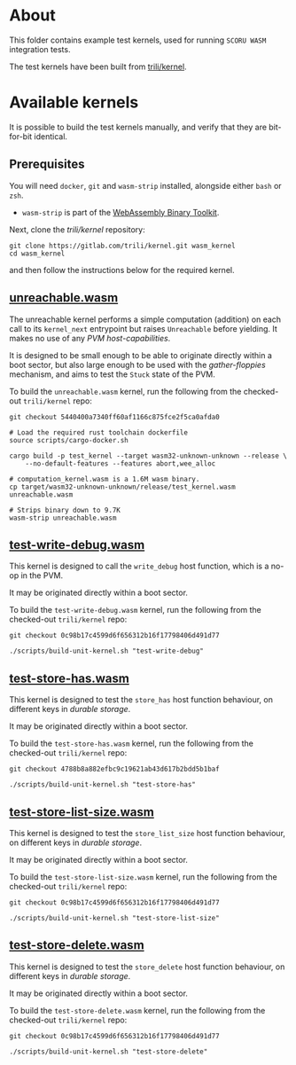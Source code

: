 # About
This folder contains example test kernels, used for running `SCORU WASM` integration tests.

The test kernels have been built from [trili/kernel](https://gitlab.com/trili/kernel.git).

# Available kernels
It is possible to build the test kernels manually, and verify that they are bit-for-bit identical.

## Prerequisites
You will need `docker`, `git` and `wasm-strip` installed, alongside either `bash` or `zsh`.
- `wasm-strip` is part of the [WebAssembly Binary Toolkit](https://github.com/WebAssembly/wabt).

Next, clone the *trili/kernel* repository:
``` shell
git clone https://gitlab.com/trili/kernel.git wasm_kernel
cd wasm_kernel
```
and then follow the instructions below for the required kernel.

## [unreachable.wasm](./unreachable.wasm)
The unreachable kernel performs a simple computation (addition) on each call to its `kernel_next` entrypoint but raises `Unreachable` before yielding. It makes no use of any *PVM host-capabilities*.

It is designed to be small enough to be able to originate directly within a boot sector, but also large enough to be
used with the *gather-floppies* mechanism, and aims to test the `Stuck` state of the PVM.

To build the `unreachable.wasm` kernel, run the following from the checked-out `trili/kernel` repo:
``` shell
git checkout 5440400a7340ff60af1166c875fce2f5ca0afda0

# Load the required rust toolchain dockerfile
source scripts/cargo-docker.sh

cargo build -p test_kernel --target wasm32-unknown-unknown --release \
    --no-default-features --features abort,wee_alloc

# computation_kernel.wasm is a 1.6M wasm binary.
cp target/wasm32-unknown-unknown/release/test_kernel.wasm unreachable.wasm

# Strips binary down to 9.7K
wasm-strip unreachable.wasm
```

## [test-write-debug.wasm](./test-write-debug.wasm)
This kernel is designed to call the `write_debug` host function, which is a no-op in the PVM.

It may be originated directly within a boot sector.

To build the `test-write-debug.wasm` kernel, run the following from the checked-out `trili/kernel` repo:
```shell
git checkout 0c98b17c4599d6f656312b16f17798406d491d77

./scripts/build-unit-kernel.sh "test-write-debug"
```

## [test-store-has.wasm](./test-store-has.wasm)
This kernel is designed to test the `store_has` host function behaviour, on different keys in *durable storage*.

It may be originated directly within a boot sector.

To build the `test-store-has.wasm` kernel, run the following from the checked-out `trili/kernel` repo:
```shell
git checkout 4788b8a882efbc9c19621ab43d617b2bdd5b1baf

./scripts/build-unit-kernel.sh "test-store-has"
```

## [test-store-list-size.wasm](./test-store-list-size.wasm)
This kernel is designed to test the `store_list_size` host function behaviour, on different keys in *durable storage*.

It may be originated directly within a boot sector.

To build the `test-store-list-size.wasm` kernel, run the following from the checked-out `trili/kernel` repo:
```shell
git checkout 0c98b17c4599d6f656312b16f17798406d491d77

./scripts/build-unit-kernel.sh "test-store-list-size"
```

## [test-store-delete.wasm](./test-store-delete.wasm)
This kernel is designed to test the `store_delete` host function behaviour, on different keys in *durable storage*.

It may be originated directly within a boot sector.

To build the `test-store-delete.wasm` kernel, run the following from the checked-out `trili/kernel` repo:
```shell
git checkout 0c98b17c4599d6f656312b16f17798406d491d77

./scripts/build-unit-kernel.sh "test-store-delete"
```
